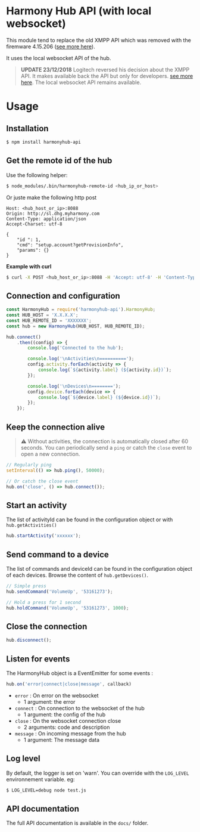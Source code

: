 # Harmony Hub API (with local websocket)

This module  tend to replace the old XMPP API which was removed with the firemware 4.15.206 ([see more here](https://community.logitech.com/s/question/0D55A00008D4bZ4SAJ/harmony-hub-firmware-update-fixes-vulnerabilities)).

It uses the local websocket API of the hub.

> **UPDATE 23/12/2018**
> Logitech reversed his decision about the XMPP API. It makes available back the API but only for developers. [see more here](https://community.logitech.com/s/question/0D55A00008D4bZ4SAJ/harmony-hub-firmware-update-fixes-vulnerabilities). The local websocket API remains available.

# Usage

## Installation
```bash
$ npm install harmonyhub-api
```

## Get the remote id of the hub
Use the following helper:
```bash
$ node_modules/.bin/harmonyhub-remote-id <hub_ip_or_host>
```

Or juste make the following http post
```http
Host: <hub_host_or_ip>:8088
Origin: http://sl.dhg.myharmony.com
Content-Type: application/json
Accept-Charset: utf-8

{
    "id ": 1,
    "cmd": "setup.account?getProvisionInfo",
    "params": {}
}
```

**Example with curl**
```bash
$ curl -X POST <hub_host_or_ip>:8088 -H 'Accept: utf-8' -H 'Content-Type: application/json' -H 'Origin: http://sl.dhg.myharmony.com' -d '{"id":1,"cmd":"setup.account?getProvisionInfo","params":{}}'
```

## Connection and configuration
```javascript
const HarmonyHub = require('harmonyhub-api').HarmonyHub;
const HUB_HOST = 'X.X.X.X';
const HUB_REMOTE_ID = 'XXXXXXX';
const hub = new HarmonyHub(HUB_HOST, HUB_REMOTE_ID);

hub.connect()
    .then((config) => {
        console.log('Connected to the hub');

        console.log('\nActivities\n==========');
        config.activity.forEach(activity => {
            console.log(`${activity.label} (${activity.id})`);
        });

        console.log('\nDevices\n========');
        config.device.forEach(device => {
            console.log(`${device.label} (${device.id})`);
        });
    });
```

## Keep the connection alive
> :warning: Without activities, the connection is automatically closed after 60 seconds. You can periodically send a `ping` or catch the `close` event to open a new connection.

```javascript
// Regularly ping 
setInterval(() => hub.ping(), 50000);

// Or catch the close event
hub.on('close', () => hub.connect());
```

## Start an activity
The list of activityId can be found in the configuration object or with `hub.getActivities()`
```javascript
hub.startActivity('xxxxxx');
```

## Send command to a device
The list of commands and deviceId can be found in the configuration object of each devices. Browse the content of `hub.getDevices()`.

```javascript
// Simple press
hub.sendCommand('VolumeUp', '53161273');

// Hold a press for 1 second
hub.holdCommand('VolumeUp', '53161273', 1000);
```

## Close the connection
```javascript
hub.disconnect();
```

## Listen for events
The HarmonyHub object is a EventEmitter for some events : 

```javascript
hub.on('error|connect|close|message', callback)
````

- `error` : On error on the websocket
    - 1 argument: the error
- `connect` : On connection to the websocket of the hub
    - 1 argument: the config of the hub
- `close` : On the websocket connection close
    - 2 arguments: code and description
- `message` : On incoming message from the hub
    - 1 argument: The message data


## Log level
By default, the logger is set on 'warn'. You can override with the `LOG_LEVEL` environnement variable. eg:
```bash
$ LOG_LEVEL=debug node test.js
```

## API documentation
The full API documentation is available in the `docs/` folder.
